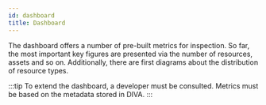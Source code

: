 ```yaml
---
id: dashboard
title: Dashboard
---
```


The dashboard offers a number of pre-built metrics for inspection.
So far, the most important key figures are presented via the number of resources, assets and so on.
Additionally, there are first diagrams about the distribution of resource types.

<!-- ![DIVA Dashboard](/diva_4.0.0/screenshots/dashboard.png) -->

:::tip
To extend the dashboard, a developer must be consulted.
Metrics must be based on the metadata stored in DIVA.
:::
